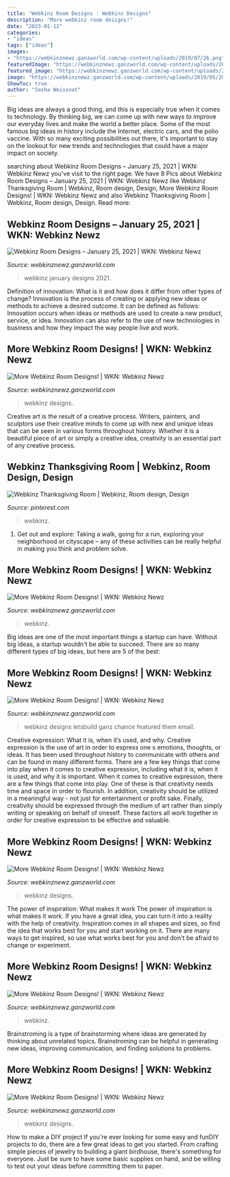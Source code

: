 ```yaml
---
title: "Webkinz Room Designs : Webkinz Designs"
description: "More webkinz room designs!"
date: "2023-01-12"
categories:
- "ideas"
tags: ["ideas"]
images:
- "https://webkinznewz.ganzworld.com/wp-content/uploads/2019/07/26.png"
featuredImage: "https://webkinznewz.ganzworld.com/wp-content/uploads/2019/07/26.png"
featured_image: "https://webkinznewz.ganzworld.com/wp-content/uploads/2020/11/7.png"
image: "https://webkinznewz.ganzworld.com/wp-content/uploads/2019/05/203.png"
ShowToc: true
author: "Sasha Weissnat"
---
```



Big ideas are always a good thing, and this is especially true when it comes to technology. By thinking big, we can come up with new ways to improve our everyday lives and make the world a better place. Some of the most famous big ideas in history include the Internet, electric cars, and the polio vaccine. With so many exciting possibilities out there, it's important to stay on the lookout for new trends and technologies that could have a major impact on society.

	

		
searching about Webkinz Room Designs – January 25, 2021 | WKN: Webkinz Newz you've visit to the right page. We have 8 Pics about Webkinz Room Designs – January 25, 2021 | WKN: Webkinz Newz like Webkinz Thanksgiving Room | Webkinz, Room design, Design, More Webkinz Room Designs! | WKN: Webkinz Newz and also Webkinz Thanksgiving Room | Webkinz, Room design, Design. Read more:
		
    
## Webkinz Room Designs – January 25, 2021 | WKN: Webkinz Newz

<img loading=lazy src="https://webkinznewz.ganzworld.com/wp-content/uploads/2020/12/91.png" onerror="this.onerror=null;this.src='https://tse1.mm.bing.net/th?id=OIP.4bzy4VEguGGwHjGbL9jpvAHaGU&amp;pid=15.1';" alt="Webkinz Room Designs – January 25, 2021 | WKN: Webkinz Newz">

_Source: webkinznewz.ganzworld.com_

>webkinz january designs 2021. 

	

Definition of innovation: What is it and how does it differ from other types of change?
Innovation is the process of creating or applying new ideas or methods to achieve a desired outcome. It can be defined as follows: 
Innovation occurs when ideas or methods are used to create a new product, service, or idea. Innovation can also refer to the use of new technologies in business and how they impact the way people live and work.

    
## More Webkinz Room Designs! | WKN: Webkinz Newz

<img loading=lazy src="https://webkinznewz.ganzworld.com/wp-content/uploads/2020/11/7.png" onerror="this.onerror=null;this.src='https://tse4.mm.bing.net/th?id=OIP.oenCfF3xmWUcKS-C_ZNT8QHaGu&amp;pid=15.1';" alt="More Webkinz Room Designs! | WKN: Webkinz Newz">

_Source: webkinznewz.ganzworld.com_

>webkinz designs. 

	

Creative art is the result of a creative process. Writers, painters, and sculptors use their creative minds to come up with new and unique ideas that can be seen in various forms throughout history. Whether it is a beautiful piece of art or simply a creative idea, creativity is an essential part of any creative process.

    
## Webkinz Thanksgiving Room | Webkinz, Room Design, Design

<img loading=lazy src="https://i.pinimg.com/originals/b9/f0/69/b9f0698951c548efb446b2eed5e7bb5b.jpg" onerror="this.onerror=null;this.src='https://tse3.mm.bing.net/th?id=OIP.PFCFDX7jw9Dmpz-heKwnrwHaFf&amp;pid=15.1';" alt="Webkinz Thanksgiving Room | Webkinz, Room design, Design">

_Source: pinterest.com_

>webkinz. 

	

1. Get out and explore: Taking a walk, going for a run, exploring your neighborhood or cityscape – any of these activities can be really helpful in making you think and problem solve. 

    
## More Webkinz Room Designs! | WKN: Webkinz Newz

<img loading=lazy src="https://webkinznewz.ganzworld.com/wp-content/uploads/2020/03/71.png" onerror="this.onerror=null;this.src='https://tse2.mm.bing.net/th?id=OIP.CHi3TxrO26wgCV3bJzoUeQHaGn&amp;pid=15.1';" alt="More Webkinz Room Designs! | WKN: Webkinz Newz">

_Source: webkinznewz.ganzworld.com_

>webkinz. 

	

Big ideas are one of the most important things a startup can have. Without big ideas, a startup wouldn't be able to succeed. There are so many different types of big ideas, but here are 5 of the best: 

    
## More Webkinz Room Designs! | WKN: Webkinz Newz

<img loading=lazy src="https://webkinznewz.ganzworld.com/wp-content/uploads/2019/07/42.png" onerror="this.onerror=null;this.src='https://tse2.mm.bing.net/th?id=OIP.or7YU5G36l7gSK5Te6ZI0QHaGH&amp;pid=15.1';" alt="More Webkinz Room Designs! | WKN: Webkinz Newz">

_Source: webkinznewz.ganzworld.com_

>webkinz designs letsbuild ganz chance featured them email. 

	

Creative expression: What it is, when it’s used, and why.
Creative expression is the use of art in order to express one s emotions, thoughts, or ideas. It has been used throughout history to communicate with others and can be found in many different forms. There are a few key things that come into play when it comes to creative expression, including what it is, when it is used, and why it is important.
When it comes to creative expression, there are a few things that come into play. One of these is that creativity needs time and space in order to flourish. In addition, creativity should be utilized in a meaningful way - not just for entertainment or profit sake. Finally, creativity should be expressed through the medium of art rather than simply writing or speaking on behalf of oneself. These factors all work together in order for creative expression to be effective and valuable.

    
## More Webkinz Room Designs! | WKN: Webkinz Newz

<img loading=lazy src="https://webkinznewz.ganzworld.com/wp-content/uploads/2020/07/92.png" onerror="this.onerror=null;this.src='https://tse1.mm.bing.net/th?id=OIP.j3NGvrKowg5FEsY2iWJi4gHaGn&amp;pid=15.1';" alt="More Webkinz Room Designs! | WKN: Webkinz Newz">

_Source: webkinznewz.ganzworld.com_

>webkinz designs. 

	

The power of inspiration: What makes it work
The power of inspiration is what makes it work. If you have a great idea, you can turn it into a reality with the help of creativity. Inspiration comes in all shapes and sizes, so find the idea that works best for you and start working on it. There are many ways to get inspired, so use what works best for you and don't be afraid to change or experiment.

    
## More Webkinz Room Designs! | WKN: Webkinz Newz

<img loading=lazy src="https://webkinznewz.ganzworld.com/wp-content/uploads/2019/07/26.png" onerror="this.onerror=null;this.src='https://tse1.mm.bing.net/th?id=OIP.BrJyuaVrKfikt3E8ZzQRfgHaGu&amp;pid=15.1';" alt="More Webkinz Room Designs! | WKN: Webkinz Newz">

_Source: webkinznewz.ganzworld.com_

>webkinz. 

	

Brainstroming is a type of brainstorming where ideas are generated by thinking about unrelated topics. Brainstroming can be helpful in generating new ideas, improving communication, and finding solutions to problems.

    
## More Webkinz Room Designs! | WKN: Webkinz Newz

<img loading=lazy src="https://webkinznewz.ganzworld.com/wp-content/uploads/2019/05/203.png" onerror="this.onerror=null;this.src='https://tse1.mm.bing.net/th?id=OIP.4KD3nvl75y8ZZJKZd8DkSQHaG6&amp;pid=15.1';" alt="More Webkinz Room Designs! | WKN: Webkinz Newz">

_Source: webkinznewz.ganzworld.com_

>webkinz designs. 

	

How to make a DIY project
If you're ever looking for some easy and funDIY projects to do, there are a few great ideas to get you started. From crafting simple pieces of jewelry to building a giant birdhouse, there's something for everyone. Just be sure to have some basic supplies on hand, and be willing to test out your ideas before committing them to paper.

